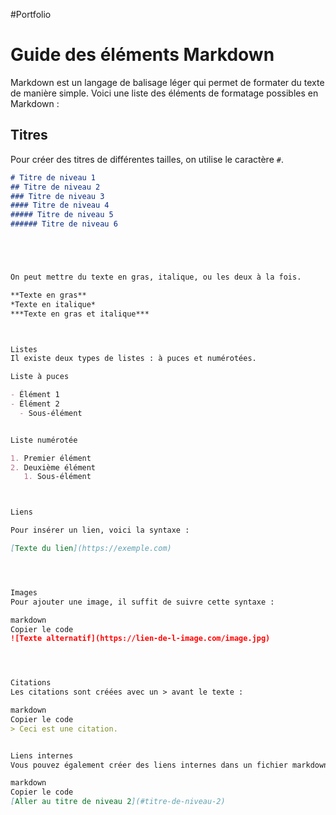 #Portfolio







# Guide des éléments Markdown

Markdown est un langage de balisage léger qui permet de formater du texte de manière simple. Voici une liste des éléments de formatage possibles en Markdown :

## Titres
Pour créer des titres de différentes tailles, on utilise le caractère `#`.

```markdown
# Titre de niveau 1
## Titre de niveau 2
### Titre de niveau 3
#### Titre de niveau 4
##### Titre de niveau 5
###### Titre de niveau 6





On peut mettre du texte en gras, italique, ou les deux à la fois.

**Texte en gras**
*Texte en italique*
***Texte en gras et italique***



Listes
Il existe deux types de listes : à puces et numérotées.

Liste à puces

- Élément 1
- Élément 2
  - Sous-élément


Liste numérotée

1. Premier élément
2. Deuxième élément
   1. Sous-élément



Liens

Pour insérer un lien, voici la syntaxe :

[Texte du lien](https://exemple.com)




Images
Pour ajouter une image, il suffit de suivre cette syntaxe :

markdown
Copier le code
![Texte alternatif](https://lien-de-l-image.com/image.jpg)




Citations
Les citations sont créées avec un > avant le texte :

markdown
Copier le code
> Ceci est une citation.


Liens internes
Vous pouvez également créer des liens internes dans un fichier markdown :

markdown
Copier le code
[Aller au titre de niveau 2](#titre-de-niveau-2)